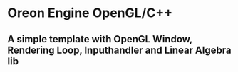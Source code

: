# Oreon Engine OpenGL/C++

## A simple template with OpenGL Window, Rendering Loop, Inputhandler and Linear Algebra lib

